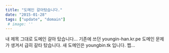 ```yaml
---
title: "도메인 갈아탔습니다."
date: "2015-01-28"
tags: ["update", "domain"]
 # image: ''
---
```


내 제목 그대로 도메인 갈아 탔습니다... 기존에 쓰던 youngin-han.kr.pe 도메인 문제가 생겨서 급히 갈타 탔습니다.
새 도메인은 youngbin.tk 입니다. 쩝...